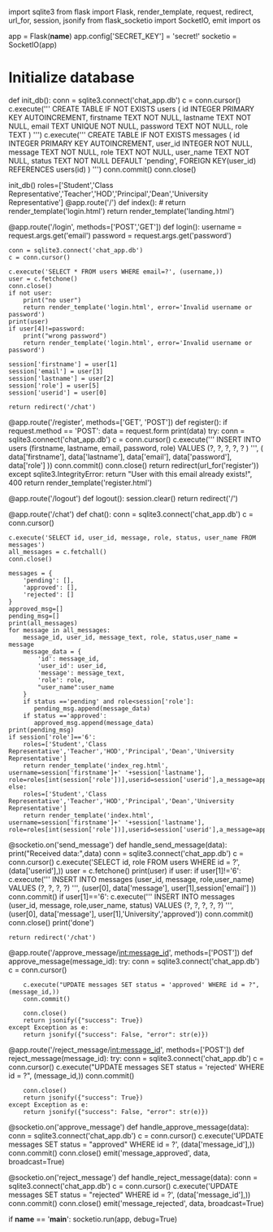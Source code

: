 import sqlite3
from flask import Flask, render_template, request, redirect, url_for, session, jsonify
from flask_socketio import SocketIO, emit
import os

app = Flask(**name**)
app.config['SECRET_KEY'] = 'secret!'
socketio = SocketIO(app)

# Initialize database

def init_db():
conn = sqlite3.connect('chat_app.db')
c = conn.cursor()
c.execute('''
CREATE TABLE IF NOT EXISTS users (
id INTEGER PRIMARY KEY AUTOINCREMENT,
firstname TEXT NOT NULL,
lastname TEXT NOT NULL,
email TEXT UNIQUE NOT NULL,
password TEXT NOT NULL,
role TEXT
)
''')
c.execute('''
CREATE TABLE IF NOT EXISTS messages (
id INTEGER PRIMARY KEY AUTOINCREMENT,
user_id INTEGER NOT NULL,
message TEXT NOT NULL,
role TEXT NOT NULL,
user_name TEXT NOT NULL,
status TEXT NOT NULL DEFAULT 'pending',
FOREIGN KEY(user_id) REFERENCES users(id)
)
''')
conn.commit()
conn.close()

init_db()
roles=['Student','Class Representative','Teacher','HOD','Principal','Dean','University Representative']
@app.route('/')
def index(): # return render_template('login.html')
return render_template('landing.html')

@app.route('/login', methods=['POST','GET'])
def login():
username = request.args.get('email')
password = request.args.get('password')

    conn = sqlite3.connect('chat_app.db')
    c = conn.cursor()

    c.execute('SELECT * FROM users WHERE email=?', (username,))
    user = c.fetchone()
    conn.close()
    if not user:
        print("no user")
        return render_template('login.html', error='Invalid username or password')
    print(user)
    if user[4]!=password:
        print("wrong password")
        return render_template('login.html', error='Invalid username or password')

    session['firstname'] = user[1]
    session['email'] = user[3]
    session['lastname'] = user[2]
    session['role'] = user[5]
    session['userid'] = user[0]

    return redirect('/chat')

@app.route('/register', methods=['GET', 'POST'])
def register():
if request.method == 'POST':
data = request.form
print(data)
try:
conn = sqlite3.connect('chat_app.db')
c = conn.cursor()
c.execute('''
INSERT INTO users (firstname, lastname, email, password, role)
VALUES (?, ?, ?, ?, ? )
''', (
data['firstname'], data['lastname'], data['email'], data['password'],
data['role']
))
conn.commit()
conn.close()
return redirect(url_for('register'))
except sqlite3.IntegrityError:
return "User with this email already exists!", 400
return render_template('register.html')

@app.route('/logout')
def logout():
session.clear()
return redirect('/')

@app.route('/chat')
def chat():
conn = sqlite3.connect('chat_app.db')
c = conn.cursor()

    c.execute('SELECT id, user_id, message, role, status, user_name FROM messages')
    all_messages = c.fetchall()
    conn.close()

    messages = {
        'pending': [],
        'approved': [],
        'rejected': []
    }
    approved_msg=[]
    pending_msg=[]
    print(all_messages)
    for message in all_messages:
        message_id, user_id, message_text, role, status,user_name = message
        message_data = {
            'id': message_id,
            'user_id': user_id,
            'message': message_text,
            'role': role,
            "user_name":user_name
        }
        if status =='pending' and role<session['role']:
           pending_msg.append(message_data)
        if status =='approved':
           approved_msg.append(message_data)
    print(pending_msg)
    if session['role']=='6':
        roles=['Student','Class Representative','Teacher','HOD','Principal','Dean','University Representative']
        return render_template('index_reg.html', username=session['firstname']+' '+session['lastname'], role=roles[int(session['role'])],userid=session['userid'],a_message=approved_msg,p_message=pending_msg)
    else:
        roles=['Student','Class Representative','Teacher','HOD','Principal','Dean','University Representative']
        return render_template('index.html', username=session['firstname']+' '+session['lastname'], role=roles[int(session['role'])],userid=session['userid'],a_message=approved_msg,p_message=pending_msg)

@socketio.on('send_message')
def handle_send_message(data):
print("Received data:",data)
conn = sqlite3.connect('chat_app.db')
c = conn.cursor()
c.execute('SELECT id, role FROM users WHERE id = ?', (data['userid'],))
user = c.fetchone()
print(user)
if user:
if user[1]!='6':
c.execute('''
INSERT INTO messages (user_id, message, role,user_name)
VALUES (?, ?, ?, ?)
''', (user[0], data['message'], user[1],session['email'] ))
conn.commit()
if user[1]=='6':
c.execute('''
INSERT INTO messages (user_id, message, role,user_name, status)
VALUES (?, ?, ?, ?, ?)
''', (user[0], data['message'], user[1],'University','approved'))
conn.commit()
conn.close()
print('done')

    return redirect('/chat')

@app.route('/approve_message/<int:message_id>', methods=['POST'])
def approve_message(message_id):
try:
conn = sqlite3.connect('chat_app.db')
c = conn.cursor()

        c.execute("UPDATE messages SET status = 'approved' WHERE id = ?", (message_id,))
        conn.commit()

        conn.close()
        return jsonify({"success": True})
    except Exception as e:
        return jsonify({"success": False, "error": str(e)})

@app.route('/reject_message/<int:message_id>', methods=['POST'])
def reject_message(message_id):
try:
conn = sqlite3.connect('chat_app.db')
c = conn.cursor()
c.execute("UPDATE messages SET status = 'rejected' WHERE id = ?", (message_id,))
conn.commit()

        conn.close()
        return jsonify({"success": True})
    except Exception as e:
        return jsonify({"success": False, "error": str(e)})

@socketio.on('approve_message')
def handle_approve_message(data):
conn = sqlite3.connect('chat_app.db')
c = conn.cursor()
c.execute('UPDATE messages SET status = "approved" WHERE id = ?', (data['message_id'],))
conn.commit()
conn.close()
emit('message_approved', data, broadcast=True)

@socketio.on('reject_message')
def handle_reject_message(data):
conn = sqlite3.connect('chat_app.db')
c = conn.cursor()
c.execute('UPDATE messages SET status = "rejected" WHERE id = ?', (data['message_id'],))
conn.commit()
conn.close()
emit('message_rejected', data, broadcast=True)

if **name** == '**main**':
socketio.run(app, debug=True)
